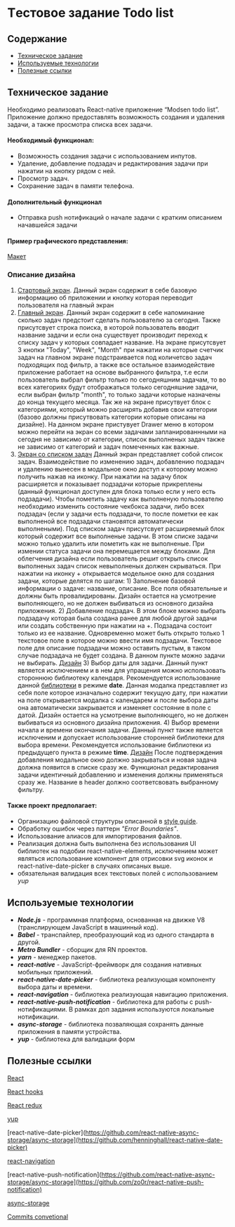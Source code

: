 # Tестовое задание Todo list

## Содержание

- [Техническое задание](#Техническое-задание)
- [Используемые технологии](#Используемые-технологии)
- [Полезные ссылки](#Полезные-ссылки)

## Техническое задание

Необходимо реализовать React-native приложение “Modsen todo list”. Приложение должно предоставлять возможность создания и удаления задачи, а также просмотра списка всех задачи.

#### Необходимый функционал:

- Возможность создания задачи с использованием инпутов.
- Удаление, добавление подзадач и редактирования задачи при нажатии на кнопку рядом с ней.
- Просмотр задач.
- Сохранение задач в памяти телефона.

#### Дополнительный функционал

- Отправка push нотификаций о начале задачи с кратким описанием начавшейся задачи

#### Пример графического представления:

[Макет](https://www.figma.com/file/V831bDvaOptg56qUSmMz72/Modsen-todo-list-App?node-id=0%3A1)

### Описание дизайна

1. [Стартовый экран](https://www.figma.com/file/V831bDvaOptg56qUSmMz72/Modsen-todo-list-App?node-id=22%3A2). Данный экран содержит в себе базовую информацию об приложении и кнопку которая переводит пользователя на главный экран
2. [Главный экран](https://www.figma.com/file/V831bDvaOptg56qUSmMz72/Modsen-todo-list-App?node-id=194%3A985). Данный экран содержит в себе напоминание сколько задач предстоит сделать пользователю за сегодня. Также присутсвует строка поиска, в которой пользователь вводит название задачи и если она существует производит переход к списку задач у которых совпадает название. На экране присутсвует 3 кнопки "Today", "Week", "Month" при нажатии на которые счетчик задач на главном экране подстраивается под количетсво задач подходящих под фильтр, а также все остальное взаимодействие приложение работает на основе выбранного фильтра, т.е если пользователь выбрал фильтр только по сегодняшним задачам, то во всех категориях будут отображаться только сегодняшние задачи, если выбран фильтр "month", то только задачи которые назначены до конца текущего месяца. Так же на экране присутвует блок с категориями, который можно расширять добавив свои категории (базово должны присутвовать категории которые описаны на дизайне). На данном экране пристувует Drawer меню в котором можно перейти на экран со всеми задачами запланированнными на сегодня не зависимо от категории, список выполненых задач также не зависимо от категорий и задач помеченных как важные.
3. [Экран со списком задач](https://www.figma.com/file/V831bDvaOptg56qUSmMz72/Modsen-todo-list-App?node-id=257%3A430) Данный экран представляет собой список задач. Взаимодействие по изменению задач, добавлению подзадач и удалению вынесен в модальное окно доступ к которому можно получить нажав на иконку. При нажатии на задачу блок расширяется и показывает подзадачи которые прикреплены (данный функционал доступен для блока только если у него есть подзадачи). Чтобы пометить задачу как выполненую пользователю необходимо изменить состояние чекбокса задачи, либо всех подзадач (если у задачи есть подзадачи, то после пометки ее как выполненой все подзадачи становятся автоматически выполнеными). Под списком задач присутсвует расширяемый блок который содержит все выполненые задачи. В этом списке задачи можно только удалить или пометить как не выполненые. При измении статуса задачи она перемещается между блоками. Для облегчения дизайна если пользователь решит открыть список выполненых задач список невыполненых должен скрываться. При нажатии на иконку + открывается модельное окно для создания задачи, которые делятся по шагам: 1) Заполнение базовой информации о задаче: название, описание. Все поля обязательные и должны быть провалидированы. Дизайн остается на усмотрение выполняющего, но не должен выбиваться из основного дизайна приложения. 2) Добавление подзадач. В этом блоке можно выбрать подзадачу которая была создана ранее для любой другой задачи или создать собственную при нажатии на +. Подзадача состоит только из ее название. Одновременно может быть открыто только 1 текстовое поле в которое можно ввести имя подзадачи. Текстовое поле для описание подзадачи можно оставить пустым, в таком случае подзадача не будет создана. В данном пункте можно задачи не выбирать. [Дизайн](https://www.figma.com/file/V831bDvaOptg56qUSmMz72/Modsen-todo-list-App?node-id=373%3A706) 3) Выбор даты для задачи. Данный пункт является исключением и в нем для упращения можно использовать стороннюю библиотеку календаря. Рекомендуется использование данной [библиотеки](https://github.com/henninghall/react-native-date-picker) в режиме **date**. Данная модалка представляет из себя поле которое изначально содержит текущую дату, при нажатии на поле открывается модалка с календарем и после выбора даты она автоматически закрывается и изменяет состояние в поле с датой. Дизайн остается на усмотрение выполняющего, но не должен выбиваться из основного дизайна приложения. 4) Выбор времени начала и времени окончания задачи. Данный пункт также является исключеним и допускает использование сторонней библиотеки для выбора времени. Рекомендуется использование библиотеки из предыдущего пункта в режиме **time**. [Дизайн](https://www.figma.com/file/V831bDvaOptg56qUSmMz72/Modsen-todo-list-App?node-id=373%3A862)
   После подтверждения добавления модальное окно должно закрываться и новая задача должна появится в списке сразу же. Функционал редактирования задачи идентичный добавлению и изменения должны применяться сразу же. Название в header должно соответсвовать выбранному фильтру.

#### Также проект предполагает:

- Организацию файловой структуры описанной в [style guide](https://docs.google.com/document/d/1bRFwwCk_eG7dWAhFss3KHHl-qQGiYK_u43GGQBxMN0k/edit).
- Обработку ошибок через паттерн _"Error Boundaries"_.
- Использование алиасов для импортирования файлов.
- Реализация должна быть выполнена без использования UI библиотек на подобии react-native-elements, исключением может являться использование компонент для отрисовки svg иконок и react-native-date-picker в случаях описаных выше.
- обязательная валидация всех текстовых полей с использованием _yup_

## Используемые технологии

- **_Node.js_** - программная платформа, основанная на движке V8 (транслирующем JavaScript в машинный код).
- **_Babel_** - транспайлер, преобразующий код из одного стандарта в другой.
- **_Metro Bundler_** - сборщик для RN проектов.
- **_yarn_** - менеджер пакетов.
- **_react-native_** - JavaScript-фреймворк для создания нативных мобильных приложений.
- **_react-native-date-picker_** - библиотека реализующая компоненту выбора даты и времени.
- **_react-navigation_** - библиотека реализующая навигацию приложения.
- **_react-native-push-notification_** - библиотека для работы с push-нотификациями. В рамках доп задания используются локальные нотификации.
- **_async-storage_** - библиотека позваляющая сохранять данные приложения в памяти устройства.
- **_yup_** - библиотека для валидации форм

## Полезные ссылки

[React](https://reactjs.org/docs/getting-started.html)

[React hooks](https://reactjs.org/docs/hooks-intro.html)

[React redux](https://react-redux.js.org/introduction/quick-start)

[yup](https://github.com/jquense/yup)

[react-native-date-picker](https://github.com/react-native-async-storage/async-storage](https://github.com/henninghall/react-native-date-picker)

[react-navigation](https://reactnavigation.org/)

[react-native-push-notification](https://github.com/react-native-async-storage/async-storage](https://github.com/zo0r/react-native-push-notification)

[async-storage](https://github.com/react-native-async-storage/async-storage)

[Commits convetional](https://www.conventionalcommits.org/en/v1.0.0/#specification)
